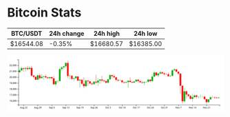 # Bitcoin Stats

BTC/USDT|24h change|24h high|24h low|
|---|---|---|---|
|$16544.08|-0.35%|$16680.57|$16385.00|

<img src="./chart.svg">
